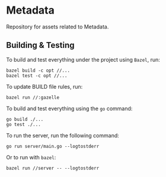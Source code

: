 # Metadata
Repository for assets related to Metadata.

## Building & Testing
To build and test everything under the project using `Bazel`, run:
```
bazel build -c opt //...
bazel test -c opt //...
```

To update BUILD file rules, run:
```
bazel run //:gazelle
```

To build and test everything using the `go` command:
```
go build ./...
go test ./...
```

To run the server, run the following command:
```
go run server/main.go --logtostderr
```

Or to run with `bazel`:
```
bazel run //server -- --logtostderr
```
